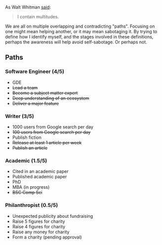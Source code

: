 As Walt Whitman [said](https://poets.org/poem/song-myself-51):

> I contain multitudes.

We are all on multiple overlapping and contradicting "paths". Focusing on one might mean helping another, or it may mean sabotaging it. By trying to define how I identify myself, and the stages involved in these definitions, perhaps the awareness will help avoid self-sabotage. Or perhaps not. 

## Paths

### Software Engineer (4/5)

- GDE
- ~~Lead a team~~
- ~~Become a subject matter expert~~
- ~~Deep understanding of an ecosystem~~
- ~~Deliver a major feature~~

### Writer (3/5)

- 1000 users from Google search per day
- ~~100 users from Google search per day~~
- Publish fiction
- ~~Release at least 1 article per week~~
- ~~Publish an article~~

### Academic (1.5/5)

- Cited in an academic paper
- Published academic paper
- PhD
- MBA (in progress)
- ~~BSC Comp Sci~~

### Philanthropist (0.5/5)

- Unexpected publicity about fundraising
- Raise 5 figures for charity
- Raise 4 figures for charity
- Raise any money for charity
- Form a charity (pending approval)